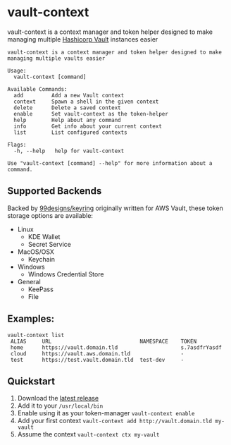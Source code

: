 # vault-context
vault-context is a context manager and token helper designed to make
managing multiple [Hashicorp Vault](https://www.vaultproject.io/) instances easier

```
vault-context is a context manager and token helper designed to make
managing multiple vaults easier

Usage:
  vault-context [command]

Available Commands:
  add         Add a new Vault context
  context     Spawn a shell in the given context
  delete      Delete a saved context
  enable      Set vault-context as the token-helper
  help        Help about any command
  info        Get info about your current context
  list        List configured contexts

Flags:
  -h, --help   help for vault-context

Use "vault-context [command] --help" for more information about a command.
```

## Supported Backends
Backed by [99designs/keyring](https://github.com/99designs/keyring) originally written for AWS Vault,
these token storage options are available:
* Linux
  - KDE Wallet
  - Secret Service
* MacOS/OSX
  - Keychain
* Windows
  - Windows Credential Store
* General
  - KeePass
  - File

## Examples:
```
vault-context list
 ALIAS     URL                            NAMESPACE    TOKEN                      
 home      https://vault.domain.tld                    s.7asdfrYasdf 
 cloud     https://vault.aws.domain.tld                -                          
 test      https://test.vault.domain.tld  test-dev     -     
```

## Quickstart
1. Download the [latest release](https://github.com/itscontained/vault-context/releases)
2. Add it to your `/usr/local/bin`
3. Enable using it as your token-manager `vault-context enable`
4. Add your first context `vault-context add http://vault.domain.tld my-vault`
5. Assume the context `vault-context ctx my-vault`